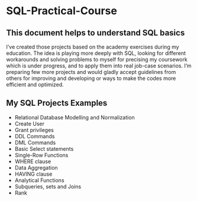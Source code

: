 # SQL-Practical-Course

## This document helps to understand SQL basics
I’ve created those projects based on the academy exercises during my education. 
The idea is playing more deeply with SQL, looking for different workarounds and solving problems to myself for precising my coursework which is under progress, and     to apply them into real job-case scenarios.
I’m preparing few more projects and would gladly accept guidelines from others for improving and developing or ways to make the codes more efficient and optimized.

## My SQL Projects Examples
* Relational Database Modelling and Normalization
* Create User
* Grant privileges
* DDL Commands
* DML Commands
* Basic Select statements
* Single-Row Functions
* WHERE clause
* Data Aggregation
* HAVING clause
* Analytical Functions
* Subqueries, sets and Joins
* Rank
